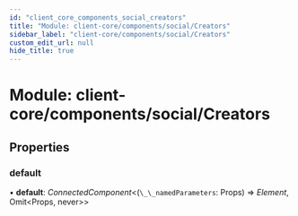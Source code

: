 ```yaml
---
id: "client_core_components_social_creators"
title: "Module: client-core/components/social/Creators"
sidebar_label: "client-core/components/social/Creators"
custom_edit_url: null
hide_title: true
---
```


# Module: client-core/components/social/Creators

## Properties

### default

• **default**: *ConnectedComponent*<(`\_\_namedParameters`: Props) => *Element*, Omit<Props, never\>\>
